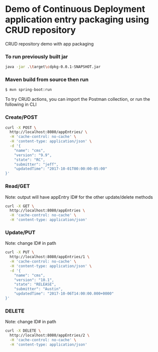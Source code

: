 # Demo of Continuous Deployment application entry packaging using CRUD repository
CRUD repository demo with app packaging

### To run previously built jar
```sh
java -jar .\target\cdpkg-0.0.1-SNAPSHOT.jar
```

### Maven build from source then run
```sh
$ mvn spring-boot:run
```

To try CRUD actions, you can import the Postman collection, or run the following in CLI

### Create/POST
```sh
curl -X POST \
  http://localhost:8080/appEntries/ \
  -H 'cache-control: no-cache' \
  -H 'content-type: application/json' \
  -d '{
	"name": "cms",
	"version": "9.9",
	"state": "RC",
	"submitter": "jeff",
	"updatedTime": "2017-10-01T00:00:00-05:00"
}'
```

### Read/GET
Note: output will have appEntry ID# for the other update/delete methods
```sh
curl -X GET \
  http://localhost:8080/appEntries \
  -H 'cache-control: no-cache' \
  -H 'content-type: application/json'
```

### Update/PUT
Note: change ID# in path
```sh
curl -X PUT \
  http://localhost:8080/appEntries/1 \
  -H 'cache-control: no-cache' \
  -H 'content-type: application/json' \
  -d '{
	"name": "cms",
	"version": "10.1",
	"state": "RELEASE",
	"submitter": "Austin",
	"updatedTime": "2017-10-06T14:00:00.000+0000"
}'
```

### DELETE
Note: change ID# in path
```sh
curl -X DELETE \
  http://localhost:8080/appEntries/2 \
  -H 'cache-control: no-cache' \
  -H 'content-type: application/json'
```
